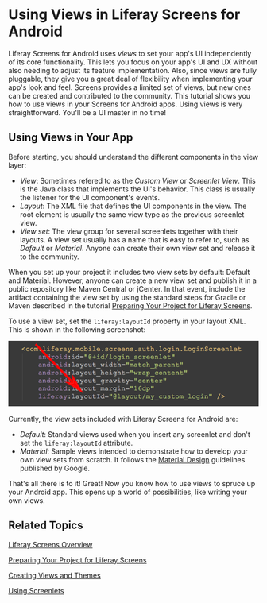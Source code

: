 # Using Views in Liferay Screens for Android [](id=using-views-in-liferay-screens-for-android)

Liferay Screens for Android uses *views* to set your app's UI independently of 
its core functionality. This lets you focus on your app's UI and UX without also 
needing to adjust its feature implementation. Also, since views are fully 
pluggable, they give you a great deal of flexibility when implementing your 
app's look and feel. Screens provides a limited set of views, but new ones can 
be created and contributed to the community. This tutorial shows you how to use 
views in your Screens for Android apps. Using views is very straightforward. 
You'll be a UI master in no time!

## Using Views in Your App

Before starting, you should understand the different components in the view 
layer: 

- *View*: Sometimes refered to as the *Custom View* or *Screenlet View*. This is 
  the Java class that implements the UI's behavior. This class is usually the 
  listener for the UI component's events.
- *Layout*: The XML file that defines the UI components in the view. The root 
  element is usually the same view type as the previous screenlet view.
- *View set*: The view group for several screenlets together with their layouts. 
  A view set usually has a name that is easy to refer to, such as *Default* or 
  *Material*. Anyone can create their own view set and release it to the 
  community. 

When you set up your project it includes two view sets by default: Default and 
Material. However, anyone can create a new view set and publish it in a public 
repository like Maven Central or jCenter. In that event, include the artifact 
containing the view set by using the standard steps for Gradle or Maven 
described in the tutorial [Preparing Your Project for Liferay Screens](/tutorials/-/knowledge_base/6-2/preparing-your-project-for-liferay-screens). 

To use a view set, set the `liferay:layoutId` property in your layout XML. This 
is shown in the following screenshot: 

![Figure 1: The `liferay:layoutId` attribute is used to change the layout.](../../images/screens-android-layoutid-xml.png)

Currently, the view sets included with Liferay Screens for Android are:

- *Default*: Standard views used when you insert any screenlet and don't set the 
  `liferay:layoutId` attribute.
- *Material*: Sample views intended to demonstrate how to develop your own 
  view sets from scratch. It follows the [Material Design](https://developer.android.com/design/material/index.html) 
  guidelines published by Google. 

That's all there is to it! Great! Now you know how to use views to spruce up 
your Android app. This opens up a world of possibilities, like writing your own 
views. 

## Related Topics [](id=related-topics)

[Liferay Screens Overview](/tutorials/-/knowledge_base/6-2/liferay-screens-overview)

[Preparing Your Project for Liferay Screens](/tutorials/-/knowledge_base/6-2/preparing-your-project-for-liferay-screens)

[Creating Views and Themes](/tutorials/-/knowledge_base/6-2/creating-views-and-themes)

[Using Screenlets](/tutorials/-/knowledge_base/6-2/using-screenlets)
